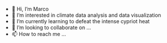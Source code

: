 - 👋 Hi, I’m Marco
- 👀 I’m interested in climate data analysis and data visualization
- 🌱 I’m currently learning to defeat the intense cypriot heat
- 💞️ I’m looking to collaborate on ...
- 📫 How to reach me ...

<!---
MM-cyi/MM-cyi is a ✨ special ✨ repository because its `README.md` (this file) appears on your GitHub profile.
You can click the Preview link to take a look at your changes.
--->
